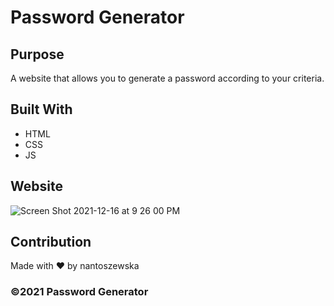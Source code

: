 # Password Generator 

## Purpose
A website that allows you to generate a password according to your criteria.

## Built With
* HTML
* CSS
* JS

## Website


![Screen Shot 2021-12-16 at 9 26 00 PM](https://user-images.githubusercontent.com/94205621/146479218-fef89e9c-658f-4ca9-b8d4-818fd13297e5.png)

## Contribution
Made with ❤️ by nantoszewska

### ©️2021 Password Generator  

